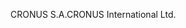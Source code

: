 <span data-ttu-id="8c6ff-101">CRONUS S.A.</span><span class="sxs-lookup"><span data-stu-id="8c6ff-101">CRONUS International Ltd.</span></span>
